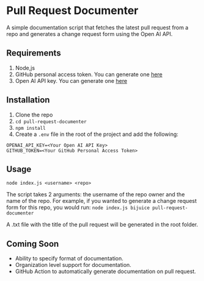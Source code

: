 # Pull Request Documenter

A simple documentation script that fetches the latest pull request from a repo and generates a change request form using the Open AI API.

## Requirements

1. Node,js
2. GitHub personal access token. You can generate one [here](https://docs.github.com/en/authentication/keeping-your-account-and-data-secure/creating-a-personal-access-token)
3. Open AI API key. You can generate one [here](https://platform.openai.com/account/api-keys)

## Installation

1. Clone the repo
2. `cd pull-request-documenter`
3. `npm install`
4. Create a `.env` file in the root of the project and add the following:

```
OPENAI_API_KEY=<Your Open AI API Key>
GITHUB_TOKEN=<Your GitHub Personal Access Token>
```

## Usage

`node index.js <username> <repo>`

The script takes 2 arguments: the username of the repo owner and the name of the repo. For example, if you wanted to generate a change request form for this repo, you would run: `node index.js bijuice pull-request-documenter`

A .txt file with the title of the pull request will be generated in the root folder.

## Coming Soon

- Ability to specify format of documentation.
- Organization level support for documentation.
- GitHub Action to automatically generate documentation on pull request.
